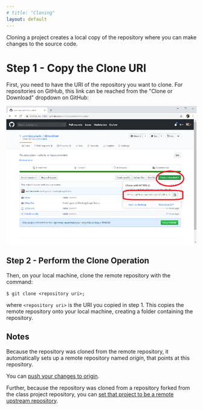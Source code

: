 ```yaml
---
# title: "Cloning"
layout: default
---
```

Cloning a project creates a local copy of the repository where you can make changes to the source code.

# Step 1 - Copy the Clone URI
First, you need to have the URI of the repository you want to clone. For repositories on GitHub, this link can be reached from the "Clone or Download" dropdown on GitHub:

![Clone or Download Dropdown](/img/clone.png)

## Step 2 - Perform the Clone Operation
Then, on your local machine, clone the remote repository with the command:

```
$ git clone <repository uri>;
```

where `<repository uri>` is the URI you copied in step 1. This copies the remote repository onto your local machine, creating a folder containing the repository.


## Notes
Because the repository was cloned from the remote repository, it automatically sets up a remote repository named _origin_, that points at this repository.

You can <a href="./pushing">push your changes to origin</a>.

Further, because the repository was cloned from a repository forked from the class project repository, you can <a href="./upstream">set that project to be a remote upstream repository</a>.
